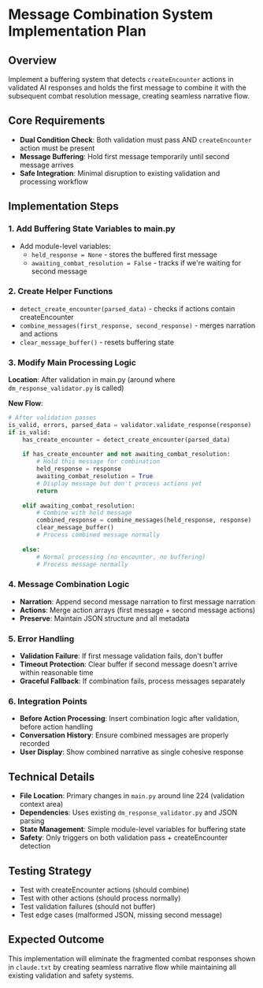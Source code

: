 # Message Combination System Implementation Plan

## Overview
Implement a buffering system that detects `createEncounter` actions in validated AI responses and holds the first message to combine it with the subsequent combat resolution message, creating seamless narrative flow.

## Core Requirements
- **Dual Condition Check**: Both validation must pass AND `createEncounter` action must be present
- **Message Buffering**: Hold first message temporarily until second message arrives
- **Safe Integration**: Minimal disruption to existing validation and processing workflow

## Implementation Steps

### 1. Add Buffering State Variables to main.py
- Add module-level variables:
  - `held_response = None` - stores the buffered first message
  - `awaiting_combat_resolution = False` - tracks if we're waiting for second message

### 2. Create Helper Functions
- `detect_create_encounter(parsed_data)` - checks if actions contain createEncounter
- `combine_messages(first_response, second_response)` - merges narration and actions
- `clear_message_buffer()` - resets buffering state

### 3. Modify Main Processing Logic
**Location**: After validation in main.py (around where `dm_response_validator.py` is called)

**New Flow**:
```python
# After validation passes
is_valid, errors, parsed_data = validator.validate_response(response)
if is_valid:
    has_create_encounter = detect_create_encounter(parsed_data)
    
    if has_create_encounter and not awaiting_combat_resolution:
        # Hold this message for combination
        held_response = response
        awaiting_combat_resolution = True
        # Display message but don't process actions yet
        return  
    
    elif awaiting_combat_resolution:
        # Combine with held message
        combined_response = combine_messages(held_response, response)
        clear_message_buffer()
        # Process combined message normally
        
    else:
        # Normal processing (no encounter, no buffering)
        # Process message normally
```

### 4. Message Combination Logic
- **Narration**: Append second message narration to first message narration
- **Actions**: Merge action arrays (first message + second message actions)
- **Preserve**: Maintain JSON structure and all metadata

### 5. Error Handling
- **Validation Failure**: If first message validation fails, don't buffer
- **Timeout Protection**: Clear buffer if second message doesn't arrive within reasonable time
- **Graceful Fallback**: If combination fails, process messages separately

### 6. Integration Points
- **Before Action Processing**: Insert combination logic after validation, before action handling
- **Conversation History**: Ensure combined messages are properly recorded
- **User Display**: Show combined narrative as single cohesive response

## Technical Details
- **File Location**: Primary changes in `main.py` around line 224 (validation context area)
- **Dependencies**: Uses existing `dm_response_validator.py` and JSON parsing
- **State Management**: Simple module-level variables for buffering state
- **Safety**: Only triggers on both validation pass + createEncounter detection

## Testing Strategy
- Test with createEncounter actions (should combine)
- Test with other actions (should process normally)  
- Test validation failures (should not buffer)
- Test edge cases (malformed JSON, missing second message)

## Expected Outcome
This implementation will eliminate the fragmented combat responses shown in `claude.txt` by creating seamless narrative flow while maintaining all existing validation and safety systems.